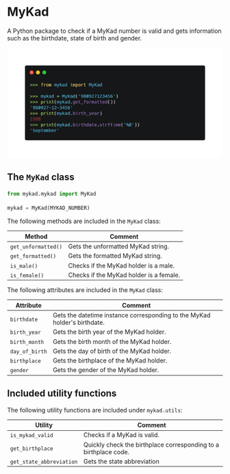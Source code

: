 # MyKad

A Python package to check if a MyKad number is valid and gets information such as the birthdate, state of birth and gender.

![screenshot](images/mykad.png)

## The `MyKad` class

```python
from mykad.mykad import MyKad

mykad = MyKad(MYKAD_NUMBER)
```

The following methods are included in the `MyKad` class:

| Method                     | Comment                                                 |
|----------------------------|---------------------------------------------------------|
| `get_unformatted()`        | Gets the unformatted MyKad string.                      |
| `get_formatted()`          | Gets the formatted MyKad string.                        |
| `is_male()`                | Checks if the MyKad holder is a male.                   |
| `is_female()`              | Checks if the MyKad holder is a female.                 |

The following attributes are included in the `MyKad` class:

| Attribute                  | Comment                                                                  |
|----------------------------|--------------------------------------------------------------------------|
| `birthdate`                | Gets the datetime instance corresponding to the MyKad holder's birthdate.|
| `birth_year`               | Gets the birth year of the MyKad holder.                                 |
| `birth_month`              | Gets the birth month of the MyKad holder.                                |
| `day_of_birth`             | Gets the day of birth of the MyKad holder.                               |
| `birthplace`               | Gets the birthplace of the MyKad holder.                                 |
| `gender`                   | Gets the gender of the MyKad holder.                                     |

## Included utility functions

The following utility functions are included under `mykad.utils`:

| Utility                   | Comment                                                           |
|---------------------------|-------------------------------------------------------------------|
| `is_mykad_valid`          | Checks if a MyKad is valid.                                       |
| `get_birthplace`          | Quickly check the birthplace corresponding to a birthplace code.  |
| `get_state_abbreviation`  | Gets the state abbreviation                                       |
